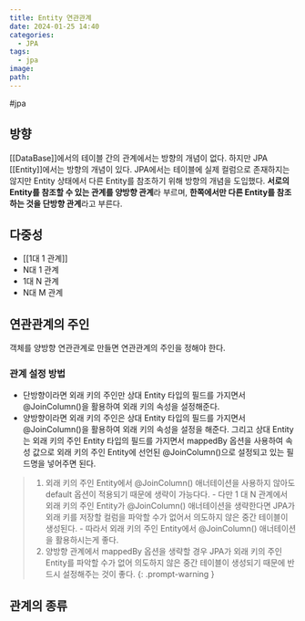 ```yaml
---
title: Entity 연관관계
date: 2024-01-25 14:40
categories:
  - JPA
tags:
  - jpa
image: 
path:
---
```

#jpa 

## 방향
[[DataBase]]에서의 테이블 간의 관계에서는 방향의 개념이 없다. 하지만 JPA [[Entity]]에서는 방향의 개념이 있다. JPA에서는 테이블에 실제 컬럼으로 존재하지는 않지만 Entity 상태에서 다른 Entity를 참조하기 위해 방향의 개념을 도입했다. **서로의 Entity를 참조할 수 있는 관계를 양방향 관계**라 부르며, **한쪽에서만 다른 Entity를 참조하는 것을 단방향 관계**라고 부른다. 
## 다중성
+ [[1대 1 관계]]
+ N대 1 관계
+ 1대 N 관계
+ N대 M 관계

## 연관관계의 주인
객체를 양방향 연관관계로 만들면 연관관계의 주인을 정해야 한다.

### 관계 설정 방법
- 단방향이라면 외래 키의 주인만 상대 Entity 타입의 필드를 가지면서 @JoinColumn()을 활용하여 외래 키의 속성을 설정해준다.
- 양방향이라면 외래 키의 주인은 상대 Entity 타입의 필드를 가지면서 @JoinColumn()을 활용하여 외래 키의 속성을 설정을 해준다. 그리고 상대 Entity는 외래 키의 주인 Entity 타입의 필드를 가지면서 mappedBy 옵션을 사용하여 속성 값으로 외래 키의 주인 Entity에 선언된 @JoinColumn()으로 설정되고 있는 필드명을 넣어주면 된다.


>1. 외래 키의 주인 Entity에서 @JoinColumn() 애너테이션을 사용하지 않아도 default 옵션이 적용되기 때문에 생략이 가능다다.
    - 다만 1 대 N 관계에서 외래 키의 주인 Entity가 @JoinColumn() 애너테이션을 생략한다면 JPA가 외래 키를 저장할 컬럼을 파악할 수가 없어서 의도하지 않은 중간 테이블이 생성된다.
    - 따라서 외래 키의 주인 Entity에서 @JoinColumn() 애너테이션을 활용하시는게 좋다.
>2. 양방향 관계에서 mappedBy 옵션을 생략할 경우 JPA가 외래 키의 주인 Entity를 파악할 수가 없어 의도하지 않은 중간 테이블이 생성되기 때문에 반드시 설정해주는 것이 좋다.
{: .prompt-warning }


## 관계의 종류

